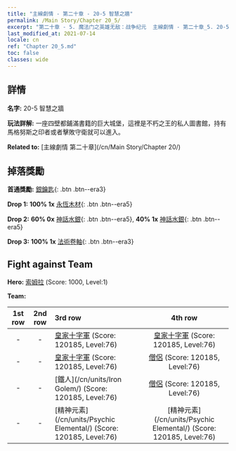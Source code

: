```yaml
---
title: "主線劇情 - 第二十章 - 20-5 智慧之牆"
permalink: /Main Story/Chapter 20_5/
excerpt: "第二十章 - 5. 魔法门之英雄无敌：战争纪元  主線劇情 - 第二十章_5. 20-5 智慧之牆"
last_modified_at: 2021-07-14
locale: cn
ref: "Chapter 20_5.md"
toc: false
classes: wide
---
```


## 詳情

 **名字:** 20-5 智慧之牆

 **玩法詳解:** 一座四壁都鋪滿書籍的巨大城堡，這裡是不朽之王的私人圖書館，持有馬格努斯之印者或者擊敗守衛就可以進入。

 **Related to:** [主線劇情 第二十章](/cn/Main Story/Chapter 20/)

## 掉落獎勵

 **首通獎勵:** [銀鑰匙](/cn/Items/con_693/){: .btn .btn--era3}

 **Drop 1:** **100% 1x** [永恆木材](/cn/Items/mat_69/){: .btn .btn--era5}

 **Drop 2:** **60% 0x** [神話水銀](/cn/Items/mat_63/){: .btn .btn--era5}, **40% 1x** [神話水銀](/cn/Items/mat_63/){: .btn .btn--era5}

 **Drop 3:** **100% 1x** [法術卷軸](/cn/Items/con_694/){: .btn .btn--era3}


## Fight against Team
 **Hero:** [索姆拉](/cn/heroes/Solmyr/) (Score: 1000, Level:1)

 **Team:**


  | 1st row | 2nd row | 3rd row | 4th row |
  |:----:|:----:|:----|:----:|
  | - | - | [皇家十字軍](/cn/units/Swordsman/) (Score: 120185, Level:76)  | [皇家十字軍](/cn/units/Swordsman/) (Score: 120185, Level:76)  |
  | - | - | [皇家十字軍](/cn/units/Swordsman/) (Score: 120185, Level:76)  | [僧侶](/cn/units/Monk/) (Score: 120185, Level:76)  |
  | - | - | [鐵人](/cn/units/Iron Golem/) (Score: 120185, Level:76)  | [僧侶](/cn/units/Monk/) (Score: 120185, Level:76)  |
  | - | - | [精神元素](/cn/units/Psychic Elemental/) (Score: 120185, Level:76)  | [精神元素](/cn/units/Psychic Elemental/) (Score: 120185, Level:76)  |


